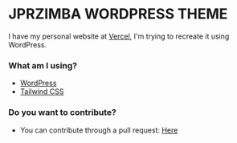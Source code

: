 # JPRZIMBA WORDPRESS THEME

I have my personal website at [Vercel](https://jprdesign.vercel.app/), I'm trying to recreate it using WordPress.<br/>

### What am I using?

- [WordPress](https://br.wordpress.org/)
- [Tailwind CSS](https://tailwindcss.com/)

### Do you want to contribute?

- You can contribute through a pull request: [Here](https://github.com/jprzimba/wp-personal-website/pulls)
